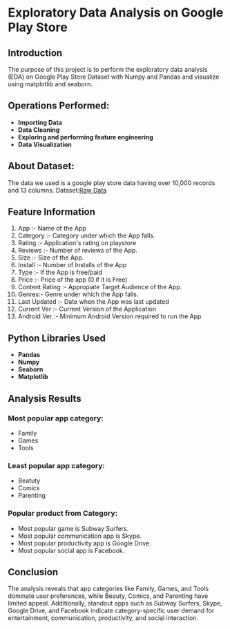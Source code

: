 # Exploratory Data Analysis on Google Play Store 

## Introduction

The purpose of this project is to perform the exploratory data analysis (EDA) on Google Play Store Dataset with Numpy and Pandas and visualize using matplotlib and seaborn.


## Operations Performed:
- **Importing Data**
- **Data Cleaning**
- **Exploring and performing feature engineering**
- **Data Visualization**


## About Dataset:
  The data we used is a google play store data having over 10,000 records and 13 columns.
  Dataset:[Raw Data](https://github.com/ArbazKhan132000/EDA-on-Google-Play-Store/blob/main/Raw%20Data/googleplaystore.csv) 


## Feature Information
1. App :- Name of the App
2. Category :- Category under which the App falls.
3. Rating :- Application's rating on playstore
4. Reviews :- Number of reviews of the App.
5. Size :- Size of the App.
6. Install :- Number of Installs of the App
7. Type :- If the App is free/paid
8. Price :- Price of the app (0 if it is Free)
9. Content Rating :- Appropiate Target Audience of the App.
10. Genres:- Genre under which the App falls.
11. Last Updated :- Date when the App was last updated
12. Current Ver :- Current Version of the Application
13. Android Ver :- Minimum Android Version required to run the App


 ## Python Libraries Used
- **Pandas**
- **Numpy**
- **Seaborn**
- **Matplotlib**

## Analysis Results

### Most popular app category:
- Family
- Games
- Tools

### Least popular app category:
- Beatuty
- Comics
- Parenting

### Popular product from Category:
- Most popular game is Subway Surfers.
- Most popular communication app is Skype.
- Most popular productivity app is Google Drive.
- Most popular social app is Facebook.

## Conclusion
The analysis reveals that app categories like Family, Games, and Tools dominate user preferences, while Beauty, Comics, and Parenting have limited appeal. Additionally, standout apps such as Subway Surfers, Skype, Google Drive, and Facebook indicate category-specific user demand for entertainment, communication, productivity, and social interaction.



